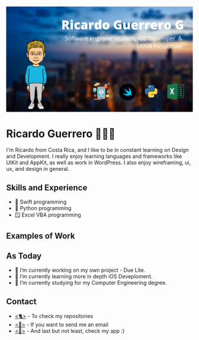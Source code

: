 ![Design and Development](https://github.com/RicarJG02/RicarJG02/blob/main/GitHub%20Banner.png)

# Ricardo Guerrero 👨🏼‍💻

I'm Ricardo from Costa Rica, and I like to be in constant learning on Design and Development. I really enjoy learning languages and frameworks like UIKit and AppKit, as well as work in WordPress. I also enjoy wireframing, ui, ux, and design in general.

## Skills and Experience

* 📱 Swift programming
*  🐍 Python programming
* 🪟 Excel VBA programming

## Examples of Work

## As Today

- 🔭 I’m currently working on my own project - Due Lite. 
- 🌱 I’m currently learning more in depth iOS Deveploment.
- 💬 I’m currently studying for my Computer Engineering degree.

## Contact

* [<🐈>](https://github.com/Ricarjg02) - To check my repositories 
* [<📩>](mailto:ricarguerrero02@gmail.com) - If you want to send me an email
* [<📲>](https://apps.apple.com/cr/app/due-lite/id1612104957) - And last but not least, check my app :)


